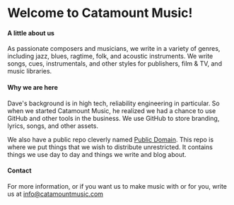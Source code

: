 # Welcome to Catamount Music!

#### A little about us 

As passionate composers and musicians, we write in a variety of genres, including jazz, blues, ragtime, folk, and acoustic instruments. 
We write songs, cues, instrumentals, and other styles for publishers, film & TV, and music libraries.

#### Why we are here

Dave's background is in high tech, reliability engineering in particular. So when we started Catamount Music, he realized we had a chance
to use GitHub and other tools in the business. We use GitHub to store branding, lyrics, songs, and other assets.

We also have a public repo cleverly named [Public Domain](https://github.com/catamount-music/public-domain). 
This repo is where we put things that we wish to distribute unrestricted. It contains things we use day to day and things we write and blog about.

#### Contact

For more information, or if you want us to make music with or for you, write us at [info@catamountmusic.com](mailto://info@catamountmusic.com)

